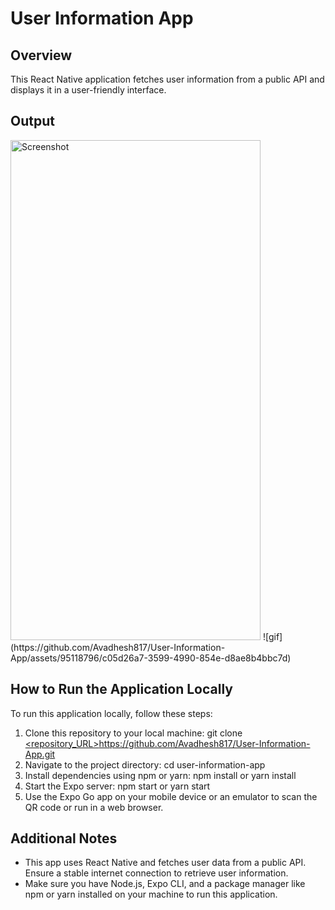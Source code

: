 # User Information App

## Overview
This React Native application fetches user information from a public API and displays it in a user-friendly interface.

## Output 
<img src="https://github.com/Avadhesh817/User-Information-App/assets/95118796/6c578eb4-ad88-44dd-ad62-6ea28bea9699" alt="Screenshot" width="400" height="800">
![gif](https://github.com/Avadhesh817/User-Information-App/assets/95118796/c05d26a7-3599-4990-854e-d8ae8b4bbc7d)


## How to Run the Application Locally
To run this application locally, follow these steps:
1. Clone this repository to your local machine:
git clone [<repository_URL>](https://github.com/Avadhesh817/User-Information-App.git)https://github.com/Avadhesh817/User-Information-App.git
2. Navigate to the project directory:
cd user-information-app
3. Install dependencies using npm or yarn:
npm install
or
yarn install
4. Start the Expo server:
npm start
or
yarn start
5. Use the Expo Go app on your mobile device or an emulator to scan the QR code or run in a web browser.

## Additional Notes
- This app uses React Native and fetches user data from a public API. Ensure a stable internet connection to retrieve user information.
- Make sure you have Node.js, Expo CLI, and a package manager like npm or yarn installed on your machine to run this application.


